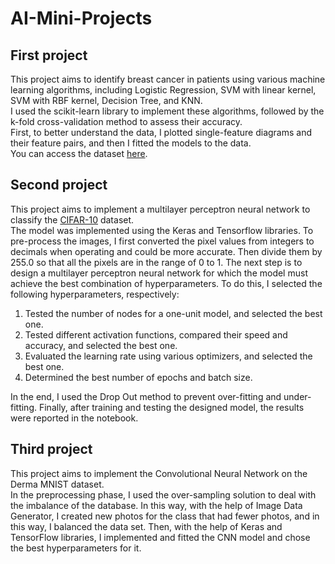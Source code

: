 # AI-Mini-Projects
## First project
This project aims to identify breast cancer in patients using various machine learning algorithms, including Logistic Regression, SVM with linear kernel, SVM with RBF kernel, Decision Tree, and KNN.  
I used the scikit-learn library to implement these algorithms, followed by the k-fold cross-validation method to assess their accuracy.  
First, to better understand the data, I plotted single-feature diagrams and their feature pairs, and then I fitted the models to the data.  
You can access the dataset [here](https://archive.ics.uci.edu/ml/datasets/Breast+Cancer+Coimbra#).

## Second project
This project aims to implement a multilayer perceptron neural network to classify the [CIFAR-10](https://www.cs.toronto.edu/~kriz/cifar.html) dataset.  
The model was implemented using the Keras and Tensorflow libraries.
To pre-process the images, I first converted the pixel values from integers to decimals when operating and could be more accurate. Then divide them by 255.0 so that all the pixels are in the range of 0 to 1.
The next step is to design a multilayer perceptron neural network for which the model must achieve the best combination of hyperparameters. To do this, I selected the following hyperparameters, respectively:  
  1. Tested the number of nodes for a one-unit model, and selected the best one.  
  2. Tested different activation functions, compared their speed and accuracy, and selected the best one.    
  3. Evaluated the learning rate using various optimizers, and selected the best one.  
  4. Determined the best number of epochs and batch size.  
                                  
In the end, I used the Drop Out method to prevent over-fitting and under-fitting. Finally, after training and testing the designed model, the results were reported in the notebook.

## Third project
This project aims to implement the Convolutional Neural Network on the Derma MNIST dataset.  
In the preprocessing phase, I used the over-sampling solution to deal with the imbalance of the database. In this way, with the help of Image Data Generator, I created new photos for the class that had fewer photos, and in this way, I balanced the data set. Then, with the help of Keras and TensorFlow libraries, I implemented and fitted the CNN model and chose the best hyperparameters for it.
